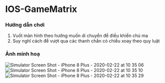 # IOS-GameMatrix
### Hướng dẫn chơi
1. Vuốt màn hình theo hướng muốn di chuyển để điều khiển chú ma
2. Suy nghĩ cách để vượt qua các thanh chắn có chiều xoay theo quy luật 
### Ảnh minh hoạ
![Simulator Screen Shot - iPhone 8 Plus - 2020-02-22 at 10 35 06](https://user-images.githubusercontent.com/35862730/75090126-72ede180-5592-11ea-9552-23a6bbb44529.png)
![Simulator Screen Shot - iPhone 8 Plus - 2020-02-22 at 10 35 10](https://user-images.githubusercontent.com/35862730/75090128-784b2c00-5592-11ea-9f02-8b9bf06903ff.png)
![Simulator Screen Shot - iPhone 8 Plus - 2020-02-22 at 10 35 29](https://user-images.githubusercontent.com/35862730/75090131-797c5900-5592-11ea-809a-746f7ac5967f.png)
